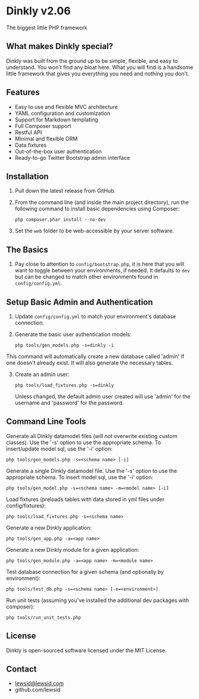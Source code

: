 Dinkly v2.06
============

The biggest little PHP framework

What makes Dinkly special?
--------------------------

Dinkly was built from the ground up to be simple, flexible, and easy to understand. You won't find any bloat here. What you will find is a handsome little framework that gives you everything you need and nothing you don't.

Features
--------

- Easy to use and flexible MVC architecture
- YAML configuration and customization
- Support for Markdown templating
- Full Composer support
- Restful API
- Minimal and flexible ORM
- Data fixtures
- Out-of-the-box user authentication
- Ready-to-go Twitter Bootstrap admin interface


Installation
------------

1. Pull down the latest release from GitHub.

2. From the command line (and inside the main project directory), run the following command to install basic dependencies using Composer:

    `php composer.phar install --no-dev`
    
3. Set the `web` folder to be web-accessible by your server software.


The Basics
----------

1. Pay close to attention to `config/bootstrap.php`, it is here that you will want to toggle between your environments, if needed. It defaults to `dev` but can be changed to match other environments found in `config/config.yml`.


Setup Basic Admin and Authentication
------------------------------------

1. Update `config/config.yml` to match your environment's database connection.

2. Generate the basic user authentication models:

    `php tools/gen_models.php -s=dinkly -i`

  This command will automatically create a new database called 'admin' if one doesn't already exist. It will also generate the necessary tables.

3. Create an admin user:

    `php tools/load_fixtures.php -s=dinkly`

    Unless changed, the default admin user created will use 'admin' for the username and 'password' for the password.


Command Line Tools
------------------

Generate all Dinkly datamodel files (*will not* overwrite existing custom classes). Use the '-s' option to use the appropriate schema. To insert/update model sql, use the '-i' option:

    php tools/gen_models.php -s=<schema name> [-i]

Generate a single Dinkly datamodel file. Use the '-s' option to use the appropriate schema. To insert model sql, use the '-i' option:

    php tools/gen_model.php -s=<schema name> -m=<model name> [-i]

Load fixtures (preloads tables with data stored in yml files under config/fixtures):

    php tools/load_fixtures.php -s=<schema name>

Generate a new Dinkly application:

    php tools/gen_app.php -a=<app name>

Generate a new Dinkly module for a given application:

    php tools/gen_module.php -a=<app name> -m=<module name>

Test database connection for a given schema (and optionally by environment):

    php tools/test_db.php -s=<schema name> [-e=<environment>]

Run unit tests (assuming you've installed the additional dev packages with composer):

    php tools/run_unit_tests.php


License
-------

Dinkly is open-sourced software licensed under the MIT License.


Contact
-------

  - lewsid@lewsid.com
  - github.com/lewsid
